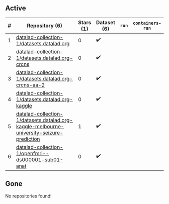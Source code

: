 ## Active
| # | Repository (6) | Stars (1) | Dataset (6) | `run` | `containers-run` |
| --- | --- | --- | --- | --- | --- |
| 1 | [datalad-collection-1/datasets.datalad.org](https://github.com/datalad-collection-1/datasets.datalad.org) | 0 | :heavy_check_mark: |  |  |
| 2 | [datalad-collection-1/datasets.datalad.org-crcns](https://github.com/datalad-collection-1/datasets.datalad.org-crcns) | 0 | :heavy_check_mark: |  |  |
| 3 | [datalad-collection-1/datasets.datalad.org-crcns-aa-2](https://github.com/datalad-collection-1/datasets.datalad.org-crcns-aa-2) | 0 | :heavy_check_mark: |  |  |
| 4 | [datalad-collection-1/datasets.datalad.org-kaggle](https://github.com/datalad-collection-1/datasets.datalad.org-kaggle) | 0 | :heavy_check_mark: |  |  |
| 5 | [datalad-collection-1/datasets.datalad.org-kaggle-melbourne-university-seizure-prediction](https://github.com/datalad-collection-1/datasets.datalad.org-kaggle-melbourne-university-seizure-prediction) | 1 | :heavy_check_mark: |  |  |
| 6 | [datalad-collection-1/openfmri--ds000001-sub01-anat](https://github.com/datalad-collection-1/openfmri--ds000001-sub01-anat) | 0 | :heavy_check_mark: |  |  |

## Gone
No repositories found!
